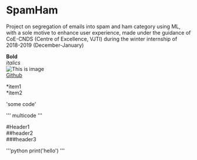 # SpamHam
Project on segregation of emails into spam and ham category using ML, with a sole motive to enhance user experience, made under the guidance of CoE-CNDS (Centre of Excellence, VJTI) during the winter internship of 2018-2019 (December-January)


__Bold__  
_italics_  
![This is image]()  
[Github](http://github.com)  



*item1  
*item2  
  

'some code'  

'''
multicode
'''
  
#Header1  
##header2  
###header3  

'''python
print('hello')
'''  

